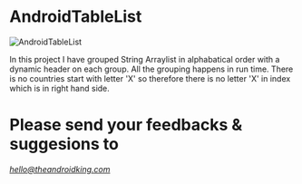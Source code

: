 AndroidTableList
=====
![AndroidTableList](https://raw.github.com/Chrishi/AndroidTableList/master/Trunk/AndroidTableList/screenshot.png "AndroidTableList")

In this project I have grouped String Arraylist in alphabatical order with a dynamic header on each group. All the grouping happens in run time. 
There is no countries start with letter 'X' so therefore there is no letter 'X' in index which is in right hand side.

Please send your feedbacks & suggesions to 
========
*hello@theandroidking.com*

